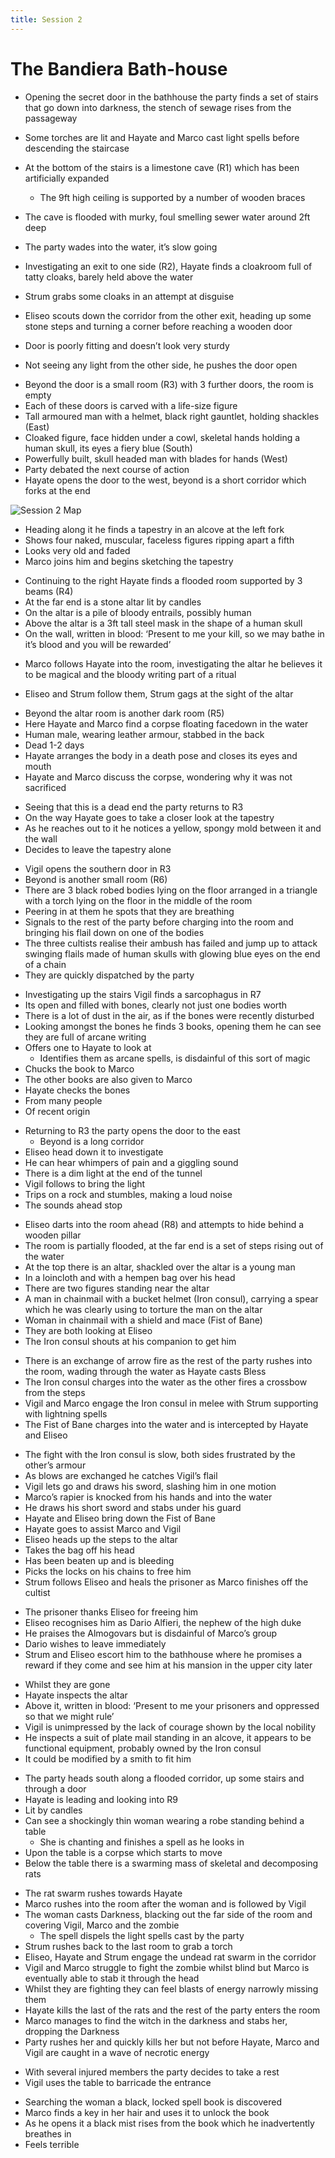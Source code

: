 ```yaml
---
title: Session 2
---
```


# The Bandiera Bath-house

- Opening the secret door in the bathhouse the party finds a set of stairs that go down into darkness, the stench of sewage rises from the passageway

<!-- -->

- Some torches are lit and Hayate and Marco cast light spells before descending the staircase
- At the bottom of the stairs is a limestone cave (R1) which has been artificially expanded
	- The 9ft high ceiling is supported by a number of wooden braces
- The cave is flooded with murky, foul smelling sewer water around 2ft deep

- The party wades into the water, it’s slow going
- Investigating an exit to one side (R2), Hayate finds a cloakroom full of tatty cloaks, barely held above the water
- Strum grabs some cloaks in an attempt at disguise
- Eliseo scouts down the corridor from the other exit, heading up some stone steps and turning a corner before reaching a wooden door
- Door is poorly fitting and doesn’t look very sturdy
- Not seeing any light from the other side, he pushes the door open

<!-- -->

- Beyond the door is a small room (R3) with 3 further doors, the room is empty
- Each of these doors is carved with a life-size figure
- Tall armoured man with a helmet, black right gauntlet, holding shackles (East)
- Cloaked figure, face hidden under a cowl, skeletal hands holding a human skull, its eyes a fiery blue (South)
- Powerfully built, skull headed man with blades for hands (West)
- Party debated the next course of action
- Hayate opens the door to the west, beyond is a short corridor which forks at the end

![Session 2 Map](Session2Map.png)

- Heading along it he finds a tapestry in an alcove at the left fork
- Shows four naked, muscular, faceless figures ripping apart a fifth
- Looks very old and faded
- Marco joins him and begins sketching the tapestry

<!-- -->

- Continuing to the right Hayate finds a flooded room supported by 3 beams (R4)
- At the far end is a stone altar lit by candles
- On the altar is a pile of bloody entrails, possibly human
- Above the altar is a 3ft tall steel mask in the shape of a human skull
- On the wall, written in blood: ‘Present to me your kill, so we may bathe in it’s blood and you will be rewarded’

<!-- -->

- Marco follows Hayate into the room, investigating the altar he believes it to be magical and the bloody writing part of a ritual

<!-- -->

- Eliseo and Strum follow them, Strum gags at the sight of the altar

<!-- -->

- Beyond the altar room is another dark room (R5)
- Here Hayate and Marco find a corpse floating facedown in the water
- Human male, wearing leather armour, stabbed in the back
- Dead 1-2 days
- Hayate arranges the body in a death pose and closes its eyes and mouth
- Hayate and Marco discuss the corpse, wondering why it was not sacrificed

<!-- -->

- Seeing that this is a dead end the party returns to R3
- On the way Hayate goes to take a closer look at the tapestry
- As he reaches out to it he notices a yellow, spongy mold between it and the wall
- Decides to leave the tapestry alone

<!-- -->

- Vigil opens the southern door in R3
- Beyond is another small room (R6)
- There are 3 black robed bodies lying on the floor arranged in a triangle with a torch lying on the floor in the middle of the room
- Peering in at them he spots that they are breathing
- Signals to the rest of the party before charging into the room and bringing his flail down on one of the bodies
- The three cultists realise their ambush has failed and jump up to attack swinging flails made of human skulls with glowing blue eyes on the end of a chain
- They are quickly dispatched by the party

<!-- -->

- Investigating up the stairs Vigil finds a sarcophagus in R7
- Its open and filled with bones, clearly not just one bodies worth
- There is a lot of dust in the air, as if the bones were recently disturbed
- Looking amongst the bones he finds 3 books, opening them he can see they are full of arcane writing
- Offers one to Hayate to look at
	- Identifies them as arcane spells, is disdainful of this sort of magic
- Chucks the book to Marco
- The other books are also given to Marco
- Hayate checks the bones
- From many people
- Of recent origin

<!-- -->

- Returning to R3 the party opens the door to the east
	- Beyond is a long corridor
- Eliseo head down it to investigate
- He can hear whimpers of pain and a giggling sound
- There is a dim light at the end of the tunnel
- Vigil follows to bring the light
- Trips on a rock and stumbles, making a loud noise
- The sounds ahead stop

<!-- -->

- Eliseo darts into the room ahead (R8) and attempts to hide behind a wooden pillar
- The room is partially flooded, at the far end is a set of steps rising out of the water
- At the top there is an altar, shackled over the altar is a young man
- In a loincloth and with a hempen bag over his head
- There are two figures standing near the altar
- A man in chainmail with a bucket helmet (Iron consul), carrying a spear which he was clearly using to torture the man on the altar
- Woman in chainmail with a shield and mace (Fist of Bane)
- They are both looking at Eliseo
- The Iron consul shouts at his companion to get him

<!-- -->

- There is an exchange of arrow fire as the rest of the party rushes into the room, wading through the water as Hayate casts Bless
- The Iron consul charges into the water as the other fires a crossbow from the steps
- Vigil and Marco engage the Iron consul in melee with Strum supporting with lightning spells
- The Fist of Bane charges into the water and is intercepted by Hayate and Eliseo

<!-- -->

- The fight with the Iron consul is slow, both sides frustrated by the other’s armour
- As blows are exchanged he catches Vigil’s flail
- Vigil lets go and draws his sword, slashing him in one motion
- Marco’s rapier is knocked from his hands and into the water
- He draws his short sword and stabs under his guard
- Hayate and Eliseo bring down the Fist of Bane
- Hayate goes to assist Marco and Vigil
- Eliseo heads up the steps to the altar
- Takes the bag off his head
- Has been beaten up and is bleeding
- Picks the locks on his chains to free him
- Strum follows Eliseo and heals the prisoner as Marco finishes off the cultist

<!-- -->

- The prisoner thanks Eliseo for freeing him
- Eliseo recognises him as Dario Alfieri, the nephew of the high duke
- He praises the Almogovars but is disdainful of Marco’s group
- Dario wishes to leave immediately
- Strum and Eliseo escort him to the bathhouse where he promises a reward if they come and see him at his mansion in the upper city later

<!-- -->

- Whilst they are gone
- Hayate inspects the altar
- Above it, written in blood: ‘Present to me your prisoners and oppressed so that we might rule’
- Vigil is unimpressed by the lack of courage shown by the local nobility
- He inspects a suit of plate mail standing in an alcove, it appears to be functional equipment, probably owned by the Iron consul
- It could be modified by a smith to fit him

<!-- -->

- The party heads south along a flooded corridor, up some stairs and through a door
- Hayate is leading and looking into R9
- Lit by candles
- Can see a shockingly thin woman wearing a robe standing behind a table
	- She is chanting and finishes a spell as he looks in
- Upon the table is a corpse which starts to move
- Below the table there is a swarming mass of skeletal and decomposing rats

<!-- -->

- The rat swarm rushes towards Hayate
- Marco rushes into the room after the woman and is followed by Vigil
- The woman casts Darkness, blacking out the far side of the room and covering Vigil, Marco and the zombie
	- The spell dispels the light spells cast by the party
- Strum rushes back to the last room to grab a torch
- Eliseo, Hayate and Strum engage the undead rat swarm in the corridor
- Vigil and Marco struggle to fight the zombie whilst blind but Marco is eventually able to stab it through the head
- Whilst they are fighting they can feel blasts of energy narrowly missing them
- Hayate kills the last of the rats and the rest of the party enters the room
- Marco manages to find the witch in the darkness and stabs her, dropping the Darkness
- Party rushes her and quickly kills her but not before Hayate, Marco and Vigil are caught in a wave of necrotic energy

<!-- -->

- With several injured members the party decides to take a rest
- Vigil uses the table to barricade the entrance

<!-- -->

- Searching the woman a black, locked spell book is discovered
- Marco finds a key in her hair and uses it to unlock the book
- As he opens it a black mist rises from the book which he inadvertently breathes in
- Feels terrible
